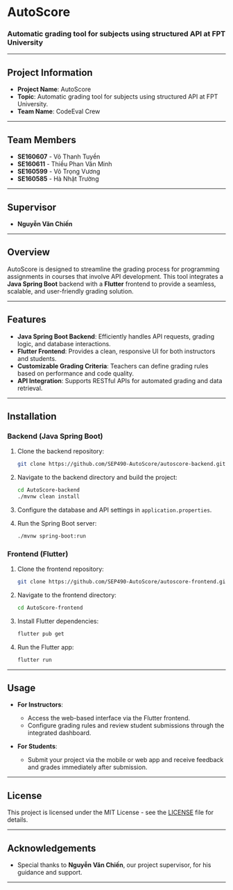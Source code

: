 # AutoScore

### Automatic grading tool for subjects using structured API at FPT University

---

## Project Information

- **Project Name**: AutoScore  
- **Topic**: Automatic grading tool for subjects using structured API at FPT University.
- **Team Name**: CodeEval Crew

---

## Team Members

- **SE160607** - Võ Thanh Tuyền  
- **SE160611** - Thiều Phan Văn Minh  
- **SE160599** - Võ Trọng Vương  
- **SE160585** - Hà Nhật Trường

---

## Supervisor

- **Nguyễn Văn Chiến**

---

## Overview

AutoScore is designed to streamline the grading process for programming assignments in courses that involve API development. This tool integrates a **Java Spring Boot** backend with a **Flutter** frontend to provide a seamless, scalable, and user-friendly grading solution.

---

## Features

- **Java Spring Boot Backend**: Efficiently handles API requests, grading logic, and database interactions.  
- **Flutter Frontend**: Provides a clean, responsive UI for both instructors and students.  
- **Customizable Grading Criteria**: Teachers can define grading rules based on performance and code quality.  
- **API Integration**: Supports RESTful APIs for automated grading and data retrieval.

---

## Installation

### Backend (Java Spring Boot)

1. Clone the backend repository:
    ```bash
    git clone https://github.com/SEP490-AutoScore/autoscore-backend.git
    ```

2. Navigate to the backend directory and build the project:
    ```bash
    cd AutoScore-backend
    ./mvnw clean install
    ```

3. Configure the database and API settings in `application.properties`.

4. Run the Spring Boot server:
    ```bash
    ./mvnw spring-boot:run
    ```

### Frontend (Flutter)

1. Clone the frontend repository:
    ```bash
    git clone https://github.com/SEP490-AutoScore/autoscore-frontend.git
    ```

2. Navigate to the frontend directory:
    ```bash
    cd AutoScore-frontend
    ```

3. Install Flutter dependencies:
    ```bash
    flutter pub get
    ```

4. Run the Flutter app:
    ```bash
    flutter run
    ```

---

## Usage

- **For Instructors**:  
    - Access the web-based interface via the Flutter frontend.  
    - Configure grading rules and review student submissions through the integrated dashboard.
  
- **For Students**:  
    - Submit your project via the mobile or web app and receive feedback and grades immediately after submission.

---

## License

This project is licensed under the MIT License - see the [LICENSE](LICENSE) file for details.

---

## Acknowledgements

- Special thanks to **Nguyễn Văn Chiến**, our project supervisor, for his guidance and support.

---

